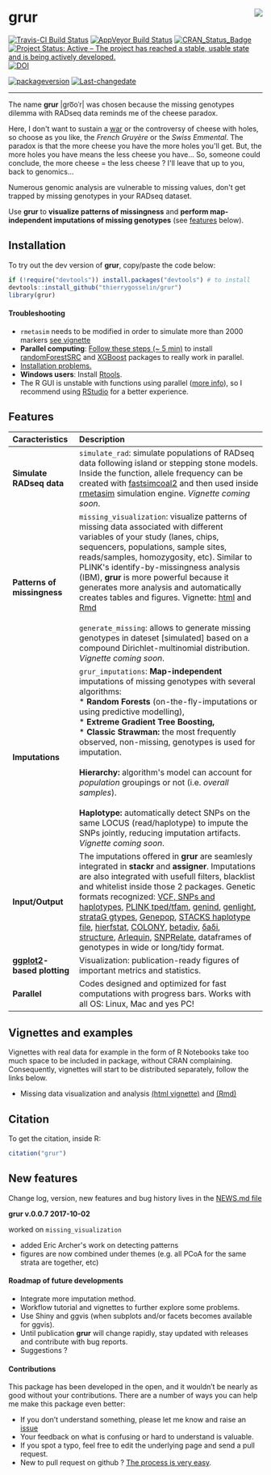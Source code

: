 
<!-- README.md is generated from README.Rmd. Please edit that file -->
grur<img src="README_grur_logo.png" align="right"/>
===================================================

[![Travis-CI Build Status](https://travis-ci.org/thierrygosselin/grur.svg?branch=master)](https://travis-ci.org/thierrygosselin/grur) [![AppVeyor Build Status](https://ci.appveyor.com/api/projects/status/github/thierrygosselin/grur?branch=master&svg=true)](https://ci.appveyor.com/project/thierrygosselin/grur) [![CRAN\_Status\_Badge](http://www.r-pkg.org/badges/version/grur)](http://cran.r-project.org/package=grur) [![Project Status: Active – The project has reached a stable, usable state and is being actively developed.](http://www.repostatus.org/badges/latest/active.svg)](http://www.repostatus.org/#active) [![DOI](https://zenodo.org/badge/87596763.svg)](https://zenodo.org/badge/latestdoi/87596763)

[![packageversion](https://img.shields.io/badge/Package%20version-0.0.7-orange.svg)](commits/master) [![Last-changedate](https://img.shields.io/badge/last%20change-2017--10--21-brightgreen.svg)](/commits/master)

------------------------------------------------------------------------

The name **grur** |ɡro͞oˈr| was chosen because the missing genotypes dilemma with RADseq data reminds me of the cheese paradox.

Here, I don't want to sustain a [war](http://www.lefigaro.fr/flash-eco/2012/12/07/97002-20121207FILWWW00487-le-gruyere-francais-doit-avoir-des-trous.php) or the controversy of cheese with holes, so choose as you like, the *French Gruyère* or the *Swiss Emmental*. The paradox is that the more cheese you have the more holes you'll get. But, the more holes you have means the less cheese you have... So, someone could conclude, the more cheese = the less cheese ? I'll leave that up to you, back to genomics...

Numerous genomic analysis are vulnerable to missing values, don't get trapped by missing genotypes in your RADseq dataset.

Use **grur** to **visualize patterns of missingness** and **perform map-independent imputations of missing genotypes** (see [features](https://github.com/thierrygosselin/grur#features) below).

Installation
------------

To try out the dev version of **grur**, copy/paste the code below:

``` r
if (!require("devtools")) install.packages("devtools") # to install
devtools::install_github("thierrygosselin/grur")
library(grur)
```

#### Troubleshooting

-   `rmetasim` needs to be modified in order to simulate more than 2000 markers [see vignette](https://github.com/thierrygosselin/grur/blob/master/vignettes/vignette_rmetasim_installation.Rmd)
-   **Parallel computing**: [Follow these steps (~ 5 min)](https://github.com/thierrygosselin/grur/blob/master/vignettes/vignette_imputations_parallel.Rmd) to install [randomForestSRC](http://www.ccs.miami.edu/~hishwaran/rfsrc.html) and [XGBoost](https://github.com/dmlc/xgboost) packages to really work in parallel.
-   [Installation problems.](https://github.com/thierrygosselin/grur/blob/master/vignettes/vignette_installation_problems.Rmd)
-   **Windows users**: Install [Rtools](https://cran.r-project.org/bin/windows/Rtools/).
-   The R GUI is unstable with functions using parallel ([more info](https://stat.ethz.ch/R-manual/R-devel/library/parallel/html/mclapply.html)), so I recommend using [RStudio](https://www.rstudio.com/products/rstudio/download/) for a better experience.

Features
--------

<table style="width:100%;">
<colgroup>
<col width="26%" />
<col width="73%" />
</colgroup>
<thead>
<tr class="header">
<th align="left">Caracteristics</th>
<th align="left">Description</th>
</tr>
</thead>
<tbody>
<tr class="odd">
<td align="left"><strong>Simulate RADseq data</strong></td>
<td align="left"><code>simulate_rad</code>: simulate populations of RADseq data following island or stepping stone models. Inside the function, allele frequency can be created with <a href="http://cmpg.unibe.ch/software/fastsimcoal2/">fastsimcoal2</a> and then used inside <a href="https://github.com/stranda/rmetasim">rmetasim</a> simulation engine. <em>Vignette coming soon</em>.</td>
</tr>
<tr class="even">
<td align="left"><strong>Patterns of missingness</strong></td>
<td align="left"><code>missing_visualization</code>: visualize patterns of missing data associated with different variables of your study (lanes, chips, sequencers, populations, sample sites, reads/samples, homozygosity, etc). Similar to PLINK's identify-by-missingness analysis (IBM), <strong>grur</strong> is more powerful because it generates more analysis and automatically creates tables and figures. Vignette: <a href="https://www.dropbox.com/s/4zf032g6yjatj0a/vignette_missing_data_analysis.nb.html?dl=0">html</a> and <a href="https://www.dropbox.com/s/5fxw2h9w1l1j391/vignette_missing_data_analysis.Rmd?dl=0">Rmd</a><br><br><code>generate_missing</code>: allows to generate missing genotypes in dateset [simulated] based on a compound Dirichlet-multinomial distribution. <em>Vignette coming soon</em>.</td>
</tr>
<tr class="odd">
<td align="left"><strong>Imputations</strong></td>
<td align="left"><code>grur_imputations</code>: <strong>Map-independent</strong> imputations of missing genotypes with several algorithms:<br> * <strong>Random Forests</strong> (on-the-fly-imputations or using predictive modelling),<br>* <strong>Extreme Gradient Tree Boosting,</strong><br>* <strong>Classic Strawman: </strong> the most frequently observed, non-missing, genotypes is used for imputation.<br><br><strong>Hierarchy: </strong> algorithm's model can account for <em>population</em> groupings or not (i.e. <em>overall samples</em>).<br><br><strong>Haplotype: </strong> automatically detect SNPs on the same LOCUS (read/haplotype) to impute the SNPs jointly, reducing imputation artifacts. <em>Vignette coming soon</em>.</td>
</tr>
<tr class="even">
<td align="left"><strong>Input/Output</strong></td>
<td align="left">The imputations offered in <strong>grur</strong> are seamlesly integrated in <strong>stackr</strong> and <strong>assigner</strong>. Imputations are also integrated with usefull filters, blacklist and whitelist inside those 2 packages. Genetic formats recognized: <a href="https://samtools.github.io/hts-specs/">VCF, SNPs and haplotypes</a>, <a href="http://pngu.mgh.harvard.edu/~purcell/plink/data.shtml#tr">PLINK tped/tfam</a>, <a href="https://github.com/thibautjombart/adegenet">genind</a>, <a href="https://github.com/thibautjombart/adegenet">genlight</a>, <a href="https://github.com/EricArcher/strataG">strataG gtypes</a>, <a href="http://genepop.curtin.edu.au">Genepop</a>, <a href="http://catchenlab.life.illinois.edu/stacks/">STACKS haplotype file</a>, <a href="https://github.com/jgx65/hierfstat">hierfstat</a>, <a href="https://www.zsl.org/science/software/colony">COLONY</a>, <a href="http://adn.biol.umontreal.ca/~numericalecology/Rcode/">betadiv</a>, <a href="http://gutengroup.mcb.arizona.edu/software/">δaδi</a>, <a href="http://pritchardlab.stanford.edu/structure.html">structure</a>, <a href="http://cmpg.unibe.ch/software/arlequin35/">Arlequin</a>, <a href="https://github.com/zhengxwen/SNPRelate">SNPRelate</a>, dataframes of genotypes in wide or long/tidy format.</td>
</tr>
<tr class="odd">
<td align="left"><strong><a href="http://ggplot2.org">ggplot2</a>-based plotting</strong></td>
<td align="left">Visualization: publication-ready figures of important metrics and statistics.</td>
</tr>
<tr class="even">
<td align="left"><strong>Parallel</strong></td>
<td align="left">Codes designed and optimized for fast computations with progress bars. Works with all OS: Linux, Mac and yes PC!</td>
</tr>
</tbody>
</table>

Vignettes and examples
----------------------

Vignettes with real data for example in the form of R Notebooks take too much space to be included in package, without CRAN complaining. Consequently, vignettes will start to be distributed separately, follow the links below.

-   Missing data visualization and analysis [(html vignette)](https://www.dropbox.com/s/4zf032g6yjatj0a/vignette_missing_data_analysis.nb.html?dl=0) and [(Rmd)](https://www.dropbox.com/s/5fxw2h9w1l1j391/vignette_missing_data_analysis.Rmd?dl=0)

Citation
--------

To get the citation, inside R:

``` r
citation("grur")
```

New features
------------

Change log, version, new features and bug history lives in the [NEWS.md file](https://github.com/thierrygosselin/grur/blob/master/NEWS.md)

**grur v.0.0.7 2017-10-02**

worked on `missing_visualization`

-   added Eric Archer's work on detecting patterns
-   figures are now combined under themes (e.g. all PCoA for the same strata are together, etc)

#### Roadmap of future developments

-   Integrate more imputation method.
-   Workflow tutorial and vignettes to further explore some problems.
-   Use Shiny and ggvis (when subplots and/or facets becomes available for ggvis).
-   Until publication **grur** will change rapidly, stay updated with releases and contribute with bug reports.
-   Suggestions ?

#### Contributions

This package has been developed in the open, and it wouldn’t be nearly as good without your contributions. There are a number of ways you can help me make this package even better:

-   If you don’t understand something, please let me know and raise an [issue](https://github.com/thierrygosselin/grur/issues)
-   Your feedback on what is confusing or hard to understand is valuable.
-   If you spot a typo, feel free to edit the underlying page and send a pull request.
-   New to pull request on github ? [The process is very easy](http://r-pkgs.had.co.nz/git.html#git-pullreq).
